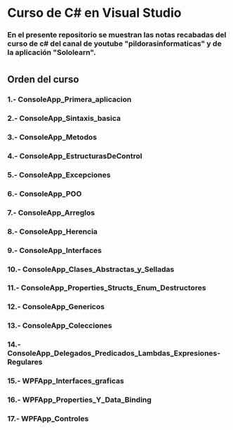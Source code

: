 # Curso de C# en Visual Studio
### En el presente repositorio se muestran las notas recabadas del curso de c# del canal de youtube "pildorasinformaticas" y de la aplicación "Sololearn". 
#

## Orden del curso

### 1.- ConsoleApp_Primera_aplicacion
### 2.- ConsoleApp_Sintaxis_basica
### 3.- ConsoleApp_Metodos
### 4.- ConsoleApp_EstructurasDeControl
### 5.- ConsoleApp_Excepciones
### 6.- ConsoleApp_POO
### 7.- ConsoleApp_Arreglos
### 8.- ConsoleApp_Herencia
### 9.- ConsoleApp_Interfaces
### 10.- ConsoleApp_Clases_Abstractas_y_Selladas
### 11.- ConsoleApp_Properties_Structs_Enum_Destructores
### 12.- ConsoleApp_Genericos
### 13.- ConsoleApp_Colecciones
### 14.- ConsoleApp_Delegados_Predicados_Lambdas_Expresiones-Regulares

### 15.- WPFApp_Interfaces_graficas
### 16.- WPFApp_Properties_Y_Data_Binding
### 17.- WPFApp_Controles
